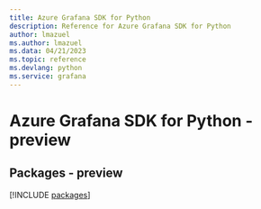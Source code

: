 ```yaml
---
title: Azure Grafana SDK for Python
description: Reference for Azure Grafana SDK for Python
author: lmazuel
ms.author: lmazuel
ms.data: 04/21/2023
ms.topic: reference
ms.devlang: python
ms.service: grafana
---
```

# Azure Grafana SDK for Python - preview
## Packages - preview
[!INCLUDE [packages](grafana-index.md)]